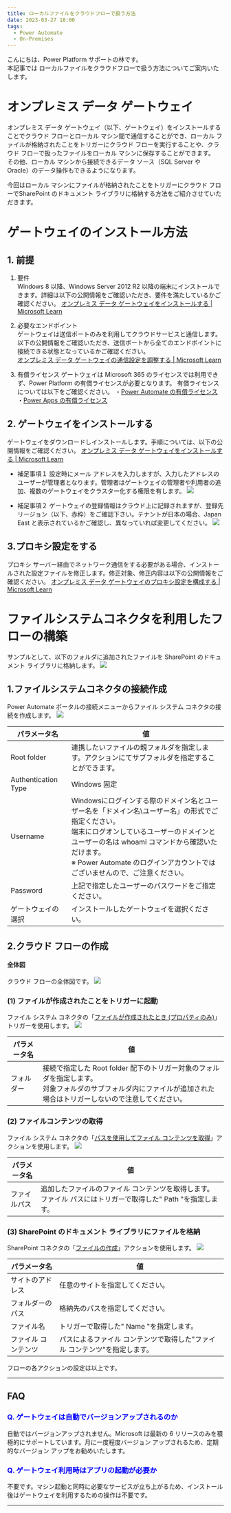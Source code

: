 ```yaml
---
title: ローカルファイルをクラウドフローで扱う方法
date: 2023-03-27 18:00
tags:
  - Power Automate
  - On-Premises
---
```


こんにちは、Power Platform サポートの林です。  
本記事では ローカルファイルをクラウドフローで扱う方法についてご案内いたします。  

<!-- more -->

<a id='gateway'></a>

# オンプレミス データ ゲートウェイ

オンプレミス データ ゲートウェイ（以下、ゲートウェイ）をインストールすることでクラウド フローとローカル マシン間で通信することができ、ローカル ファイルが格納されたことをトリガーにクラウド フローを実行することや、クラウド フローで扱ったファイルをローカル マシンに保存することができます。  
その他、ローカル マシンから接続できるデータ ソース（SQL Server や Oracle）のデータ操作もできるようになります。

今回はローカル マシンにファイルが格納されたことをトリガーにクラウド フローでSharePoint のドキュメント ライブラリに格納する方法をご紹介させていただきます。

<a id='gateway-install'></a>

# ゲートウェイのインストール方法

## 1. 前提
1. 要件  
Windows 8 以降、Windows Server 2012 R2 以降の端末にインストールできます。詳細は以下の公開情報をご確認いただき、要件を満たしているかご確認ください。
[オンプレミス データ ゲートウェイをインストールする | Microsoft Learn](https://learn.microsoft.com/ja-jp/data-integration/gateway/service-gateway-install#requirements) 

2. 必要なエンドポイント  
ゲートウェイは送信ポートのみを利用してクラウドサービスと通信します。
以下の公開情報をご確認いただき、送信ポートから全てのエンドポイントに接続できる状態となっているかご確認ください。   
[オンプレミス データ ゲートウェイの通信設定を調整する | Microsoft Learn](https://learn.microsoft.com/ja-jp/data-integration/gateway/service-gateway-communication#ports)  

3. 有償ライセンス
ゲートウェイは Microsoft 365 のライセンスでは利用できず、Power Platform の有償ライセンスが必要となります。
有償ライセンスについては以下をご確認ください。
・[Power Automate の有償ライセンス](https://powerautomate.microsoft.com/ja-jp/pricing/)
・[Power Apps の有償ライセンス](https://powerapps.microsoft.com/ja-jp/pricing/ )

## 2. ゲートウェイをインストールする
ゲートウェイをダウンロードしインストールします。手順については、以下の公開情報をご確認ください。
[オンプレミス データ ゲートウェイをインストールする | Microsoft Learn](https://learn.microsoft.com/ja-jp/data-integration/gateway/service-gateway-install#download-and-install-a-standard-gateway)  

* 補足事項１
設定時にメール アドレスを入力しますが、入力したアドレスのユーザーが管理者となります。管理者はゲートウェイの管理者や利用者の追加、複数のゲートウェイをクラスター化する権限を有します。
![](./gateway-filesystem/address.png)

* 補足事項２
ゲートウェイの登録情報はクラウド上に記録されますが、登録先リージョン（以下、赤枠）をご確認下さい。テナントが日本の場合、Japan East と表示されているかご確認し、異なっていれば変更してください。
![](./gateway-filesystem/region.png)

## 3.プロキシ設定をする
プロキシ サーバー経由でネットワーク通信をする必要がある場合、インストールされた設定ファイルを修正します。修正対象、修正内容は以下の公開情報をご確認ください。
[オンプレミス データ ゲートウェイのプロキシ設定を構成する | Microsoft Learn](https://learn.microsoft.com/ja-jp/data-integration/gateway/service-gateway-proxy)

<a id='filesystem'></a>

# ファイルシステムコネクタを利用したフローの構築

サンプルとして、以下のフォルダに追加されたファイルを SharePoint のドキュメント ライブラリに格納します。
![](./gateway-filesystem/folder.png)


<a id='connection'></a>

## 1.ファイルシステムコネクタの接続作成
Power Automate ポータルの接続メニューからファイル システム コネクタの接続を作成します。
![](./gateway-filesystem/connection.png)

|パラメータ名|値|
|---|---|
|Root folder|連携したいファイルの親フォルダを指定します。アクションにてサブフォルダを指定することができます。|
|Authentication Type|Windows 固定|
|Username|Windowsにログインする際のドメイン名とユーザー名を「ドメイン名\ユーザー名」の形式でご指定ください。<br>端末にログオンしているユーザーのドメインとユーザーの名は whoami コマンドから確認いただけます。<br>※ Power Automate のログインアカウントではございませんので、ご注意ください。|
|Password|上記で指定したユーザーのパスワードをご指定ください。|
|ゲートウェイの選択|インストールしたゲートウェイを選択ください。|

<a id='flowcreate'></a>

## 2.クラウド フローの作成

#### 全体図

クラウド フローの全体図です。
![](./gateway-filesystem/overview.png)

### (1) ファイルが作成されたことをトリガーに起動

ファイル システム コネクタの「[ファイルが作成されたとき (プロパティのみ)](https://learn.microsoft.com/ja-jp/connectors/filesystem/#%E3%83%95%E3%82%A1%E3%82%A4%E3%83%AB%E3%81%8C%E4%BD%9C%E6%88%90%E3%81%95%E3%82%8C%E3%81%9F%E3%81%A8%E3%81%8D-(%E3%83%97%E3%83%AD%E3%83%91%E3%83%86%E3%82%A3%E3%81%AE%E3%81%BF))」トリガーを使用します。
![](./gateway-filesystem/trigger.png)

|パラメータ名|値|
|---|---|
|フォルダー|接続で指定した Root folder 配下のトリガー対象のフォルダを指定します。<br>対象フォルダのサブフォルダ内にファイルが追加された場合はトリガーしないので注意してください。|

### (2) ファイルコンテンツの取得

ファイル システム コネクタの「[パスを使用してファイル コンテンツを取得](https://learn.microsoft.com/ja-jp/connectors/filesystem/#%E3%83%91%E3%82%B9%E3%82%92%E4%BD%BF%E7%94%A8%E3%81%97%E3%81%A6%E3%83%95%E3%82%A1%E3%82%A4%E3%83%AB-%E3%82%B3%E3%83%B3%E3%83%86%E3%83%B3%E3%83%84%E3%82%92%E5%8F%96%E5%BE%97)」アクションを使用します。
![](./gateway-filesystem/filecontents.png)

|パラメータ名|値|
|---|---|
|ファイルパス|追加したファイルのファイル コンテンツを取得します。ファイル パスにはトリガーで取得した" Path "を指定します。|

### (3) SharePoint のドキュメント ライブラリにファイルを格納

SharePoint コネクタの「[ファイルの作成](https://learn.microsoft.com/ja-jp/connectors/sharepointonline/#%E3%83%95%E3%82%A1%E3%82%A4%E3%83%AB%E3%81%AE%E4%BD%9C%E6%88%90)」アクションを使用します。
![](./gateway-filesystem/filecreate.png)

|パラメータ名|値|
|---|---|
|サイトのアドレス|任意のサイトを指定してください。|
|フォルダーのパス|格納先のパスを指定してください。|
|ファイル名|トリガーで取得した" Name "を指定します。|
|ファイル コンテンツ|パスによるファイル コンテンツで取得した"ファイル コンテンツ"を指定します。|  

フローの各アクションの設定は以上です。

---

<a id='faq'></a>

## FAQ

### <font color=blue>Q. ゲートウェイは自動でバージョンアップされるのか</font>
自動ではバージョンアップされません。Microsoft は最新の 6 リリースのみを積極的にサポートしています。月に一度程度バージョン アップされるため、定期的なバージョン アップをお勧めいたします。

### <font color=blue>Q. ゲートウェイ利用時はアプリの起動が必要か</font>
不要です。マシン起動と同時に必要なサービスが立ち上がるため、インストール後はゲートウェイを利用するための操作は不要です。

---
